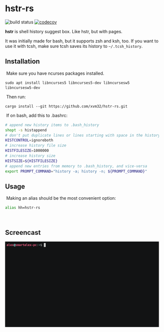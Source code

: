 # hstr-rs

![build status](https://github.com/xvm32/hstr-rs/workflows/CI/badge.svg) [![codecov](https://codecov.io/gh/xvm32/hstr-rs/branch/master/graph/badge.svg?token=0BZM100XU5)](https://codecov.io/gh/xvm32/hstr-rs)

**hstr** is shell history suggest box. Like hstr, but with pages.

It was initially made for bash, but it supports zsh and ksh, too. If you want to use it with tcsh, make sure tcsh saves its history to `~/.tcsh_history`.
​
## Installation
​
Make sure you have ncurses packages installed.
​
```
sudo apt install libncurses5 libncurses5-dev libncursesw5 libncursesw5-dev
```
​
Then run:
​
```
cargo install --git https://github.com/xvm32/hstr-rs.git
```
​
If on bash, add this to .bashrc:

```bash
# append new history items to .bash_history
shopt -s histappend 
# don't put duplicate lines or lines starting with space in the history
HISTCONTROL=ignoreboth
# increase history file size
HISTFILESIZE=1000000
# increase history size
HISTSIZE=${HISTFILESIZE}
# append new entries from memory to .bash_history, and vice-versa
export PROMPT_COMMAND="history -a; history -n; ${PROMPT_COMMAND}"
```

## Usage
​
Making an alias should be the most convenient option:

```sh
alias hh=hstr-rs
```
​
## Screencast

![screenshot](hstr-rs.gif)

